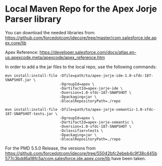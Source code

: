 # Local Maven Repo for the Apex Jorje Parser library

You can download the needed libraries from:
<https://github.com/forcedotcom/idecore/tree/master/com.salesforce.ide.apex.core/lib>

Apex Reference:
<https://developer.salesforce.com/docs/atlas.en-us.apexcode.meta/apexcode/apex_reference.htm>

In order to add a the jar files to the local repo, use the following commands:

    mvn install:install-file -Dfile=path/to/apex-jorje-ide-1.0-sfdc-187-SNAPSHOT.jar \
                             -DgroupId=apex \
                             -DartifactId=apex-jorje-ide \
                             -Dversion=1.0-sfdc-187-SNAPSHOT \
                             -Dpackaging=jar \
                             -DlocalRepositoryPath=./repo
    
    mvn install:install-file -Dfile=path/to/apex-jorje-semantic-1.0-sfdc-187-SNAPSHOT-tests.jar \
                             -DgroupId=apex \
                             -DartifactId=apex-jorje-semantic \
                             -Dversion=1.0-sfdc-187-SNAPSHOT \
                             -Dclassifier=tests \
                             -Dpackaging=jar \
                             -DlocalRepositoryPath=./repo

For the PMD 5.5.0 Release, the versions from
<https://github.com/forcedotcom/idecore/tree/55042bfc2ebeb4c9f38c445b577c3bdd6a18fc5a/com.salesforce.ide.apex.core/lib>
have been taken.
